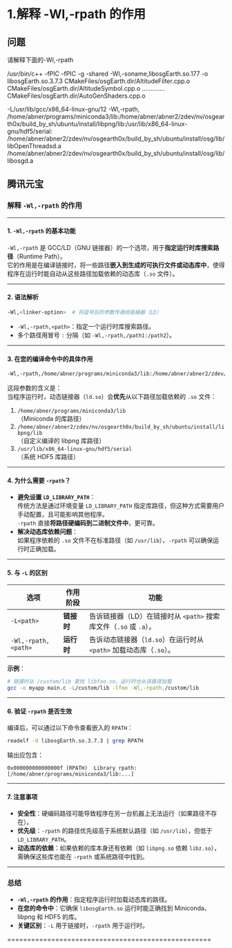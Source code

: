 # 1.解释 -Wl,-rpath 的作用​

## 问题

请解释下面的-Wl,-rpath


/usr/bin/c++ -fPIC -fPIC -g -shared -Wl,-soname,libosgEarth.so.177 -o libosgEarth.so.3.7.3 
CMakeFiles/osgEarth.dir/AltitudeFilter.cpp.o CMakeFiles/osgEarth.dir/AltitudeSymbol.cpp.o  .............
CMakeFiles/osgEarth.dir/AutoGenShaders.cpp.o   


-L/usr/lib/gcc/x86_64-linux-gnu/12  -Wl,-rpath,
/home/abner/programs/miniconda3/lib:/home/abner/abner2/zdev/nv/osgearth0x/build_by_sh/ubuntu/install/libpng/lib:/usr/lib/x86_64-linux-gnu/hdf5/serial: 
/home/abner/abner2/zdev/nv/osgearth0x/build_by_sh/ubuntu/install/osg/lib/libOpenThreadsd.a 
/home/abner/abner2/zdev/nv/osgearth0x/build_by_sh/ubuntu/install/osg/lib/libosgd.a

## 腾讯元宝

### **解释 `-Wl,-rpath` 的作用**

---

#### **1. `-Wl,-rpath` 的基本功能**
`-Wl,-rpath` 是 GCC/LD（GNU 链接器）的一个选项，用于**指定运行时库搜索路径**（Runtime Path）。  
它的作用是在编译链接时，将一些路径**嵌入到生成的可执行文件或动态库中**，使得程序在运行时能自动从这些路径加载依赖的动态库（`.so` 文件）。

---

#### **2. 语法解析**
```bash
-Wl,<linker-option>  # 将逗号后的参数传递给链接器（LD）
```
- `-Wl,-rpath,<path>`：指定一个运行时库搜索路径。
- 多个路径用冒号 `:` 分隔（如 `-Wl,-rpath,/path1:/path2`）。

---

#### **3. 在您的编译命令中的具体作用**
```bash
-Wl,-rpath,/home/abner/programs/miniconda3/lib:/home/abner/abner2/zdev/nv/osgearth0x/build_by_sh/ubuntu/install/libpng/lib:/usr/lib/x86_64-linux-gnu/hdf5/serial
```
这段参数的含义是：  
当程序运行时，动态链接器（`ld.so`）会**优先**从以下路径加载依赖的 `.so` 文件：
1. `/home/abner/programs/miniconda3/lib`  
   （Miniconda 的库路径）
2. `/home/abner/abner2/zdev/nv/osgearth0x/build_by_sh/ubuntu/install/libpng/lib`  
   （自定义编译的 libpng 库路径）
3. `/usr/lib/x86_64-linux-gnu/hdf5/serial`  
   （系统 HDF5 库路径）

---

#### **4. 为什么需要 `-rpath`？**
- **避免设置 `LD_LIBRARY_PATH`**：  
  传统方法是通过环境变量 `LD_LIBRARY_PATH` 指定库路径，但这种方式需要用户手动配置，且可能影响其他程序。  
  `-rpath` 直接**将路径硬编码到二进制文件中**，更可靠。
- **解决动态库依赖问题**：  
  如果程序依赖的 `.so` 文件不在标准路径（如 `/usr/lib`），`-rpath` 可以确保运行时正确加载。

---

#### **5. 与 `-L` 的区别**
| **选项**       | **作用阶段** | **功能**                                                                 |
|----------------|--------------|--------------------------------------------------------------------------|
| `-L<path>`     | **链接时**   | 告诉链接器（LD）在链接时从 `<path>` 搜索库文件（`.so` 或 `.a`）。         |
| `-Wl,-rpath,<path>` | **运行时**   | 告诉动态链接器（`ld.so`）在运行时从 `<path>` 加载动态库（`.so`）。         |

**示例**：
```bash
# 链接时从 /custom/lib 查找 libfoo.so，运行时也从该路径加载
gcc -o myapp main.c -L/custom/lib -lfoo -Wl,-rpath,/custom/lib
```

---

#### **6. 验证 `-rpath` 是否生效**
编译后，可以通过以下命令查看嵌入的 `RPATH`：
```bash
readelf -d libosgEarth.so.3.7.3 | grep RPATH
```
输出应包含：
```
0x000000000000000f (RPATH)  Library rpath: [/home/abner/programs/miniconda3/lib:...]
```

---

#### **7. 注意事项**
- **安全性**：硬编码路径可能导致程序在另一台机器上无法运行（如果路径不存在）。
- **优先级**：`-rpath` 的路径优先级高于系统默认路径（如 `/usr/lib`），但低于 `LD_LIBRARY_PATH`。
- **动态库的依赖**：如果依赖的库本身还有依赖（如 `libpng.so` 依赖 `libz.so`），需确保这些库也能在 `-rpath` 或系统路径中找到。

---

### **总结**
- **`-Wl,-rpath` 的作用**：指定程序运行时加载动态库的路径。
- **在您的命令中**：它确保 `libosgEarth.so` 运行时能正确找到 Miniconda、libpng 和 HDF5 的库。
- **关键区别**：`-L` 用于链接时，`-rpath` 用于运行时。

===================================================